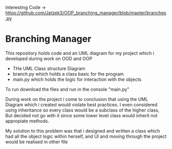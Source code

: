 Interesting Code -> https://github.com/Jatzek3/OOP_branching_manager/blob/master/branches.py

# Branching Manager

This repository holds code and an UML diagram for my project which i developed during work on OOD and OOP

  - THe UML Class structure Diagram
  - branch.py which holds a class basic for the program
  - main.py which holds the logic for interaction with the objects

To run download the files and run  in the console "main.py"

During work on the project i come to conclusion that using the UML Diagram which i created would violate best practices. I even considered using inheritance so every class would be a subclass of the higher class, But decided not go with it since some lower level class would inherit not appropiate methods. 

My solution to this problem was that i designed and written a class which had all the object logic within herself, and UI and moving through the project would be realised in other file

